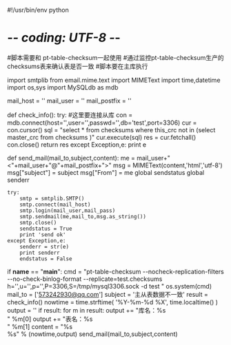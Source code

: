 

#!/usr/bin/env python
# -*- coding: UTF-8 -*-
#脚本需要和 pt-table-checksum一起使用
#通过监控pt-table-checksum生产的checksums表来确认表是否一致
#脚本要在主库执行

import smtplib
from email.mime.text import MIMEText
import time,datetime
import os,sys
import MySQLdb as mdb

mail_host = ''
mail_user = ''
mail_postfix = ''



def check_info():
    try:
        #这里要连接从库
        con = mdb.connect(host='',user='',passwd='',db='test',port=3306)
        cur = con.cursor()
        sql = "select * from checksums where this_crc not in (select master_crc from checksums  )"
        cur.execute(sql)
        res = cur.fetchall()
        con.close()
        return res
    except Exception,e:
        print e

def send_mail(mail_to,subject,content):
    me = mail_user+"<"+mail_user+"@"+mail_postfix+">"
    msg = MIMEText(content,'html','utf-8')
    msg["subject"] = subject
    msg["From"] = me
    global sendstatus
    global senderr

    try:
        smtp = smtplib.SMTP()
        smtp.connect(mail_host)
        smtp.login(mail_user,mail_pass)
        smtp.sendmail(me,mail_to,msg.as_string())
        smtp.close()
        sendstatus = True
        print 'send ok'
    except Exception,e:
        senderr = str(e)
        print senderr
        endstatus = False

if __name__ == "__main__":
    cmd = "pt-table-checksum  --nocheck-replication-filters --no-check-binlog-format --replicate=test.checksums h='',u='',p='',P=3306,S=/tmp/mysql3306.sock -d test "
    os.system(cmd)
    mail_to = ['573242930@qq.com']
    subject = '主从表数据不一致'
    result = check_info()
    nowtime = time.strftime( '%Y-%m-%d %X', time.localtime() )
    output = ''
    if result:
        for m in result:
            output += "库名：%s </br>" %m[0]
            output += "表名：%s </br>" %m[1]
        content = "%s </br>%s" % (nowtime,output)
        send_mail(mail_to,subject,content)


        